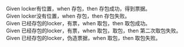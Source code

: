 Given locker有位置，when 存包，then 存包成功，得到票据。  
Given locker没有位置，when 存包，then 存包失败。  
Given 已经存包的locker，有票，when 取包，then 取包成功。  
Given 已经存包的locker，有票，when 取包，取包，then 第二次取包失败。  
Given 已经存包的locker，伪造票据，when 取包，then 取包失败。  